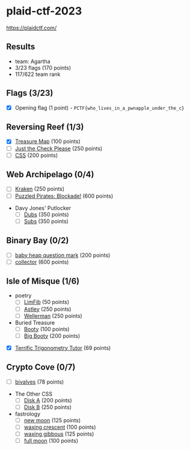 # plaid-ctf-2023

https://plaidctf.com/

## Results

- team: Agartha
- 3/23 flags (170 points)
- 117/622 team rank

## Flags (3/23)

- [x] Opening flag (1 point) - `PCTF{who_lives_in_a_pwnapple_under_the_c}`

## Reversing Reef (1/3)

- [x] [Treasure Map](solved/treasure-map/) (100 points)
- [ ] [Just the Check Please](unsolved/just-the-check-please/) (250 points)
- [ ] [CSS](unsolved/css/) (200 points)

## Web Archipelago (0/4)

- [ ] [Kraken](unsolved/kraken/) (250 points)
- [ ] [Puzzled Pirates: Blockade!](unsolved/puzzle-pirates/) (600 points)
- Davy Jones' Putlocker
  - [ ] [Dubs](unsolved/davy-jones/) (350 points)
  - [ ] [Subs](unsolved/davy-jones/) (350 points)

## Binary Bay (0/2)

- [ ] [baby heap question mark](unsolved/baby-heap/) (200 points)
- [ ] [collector](unsolved/collector/) (600 points)

## Isle of Misque (1/6)

- poetry
  - [ ] [LimFib](unsolved/poetry/) (50 points)
  - [ ] [Astley](unsolved/poetry/) (250 points)
  - [ ] [Wellerman](unsolved/poetry/) (250 points)
- Buried Treasure
  - [ ] [Booty](unsolved/buried-treasure/) (100 points)
  - [ ] [Big Booty](unsolved/buried-treasure/) (200 points)
- [x] [Terrific Trigonometry Tutor](solved/terrific-trigonometry-tutor/) (69 points)

## Crypto Cove (0/7)

- [ ] [bivalves](unsolved/bivalves/) (78 points)
- The Other CSS
  - [ ] [Disk A](unsolved/other-css/) (200 points)
  - [ ] [Disk B](unsolved/other-css/) (250 points)
- fastrology
  - [ ] [new moon](unsolved/fastrology/) (125 points)
  - [ ] [waxing crescent](unsolved/fastrology/) (100 points)
  - [ ] [waxing gibbous](unsolved/fastrology/) (125 points)
  - [ ] [full moon](unsolved/fastrology/) (100 points)
